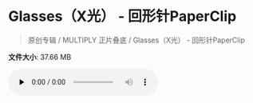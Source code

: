 # Glasses（X光） - 回形针PaperClip

> 原创专辑 / MULTIPLY 正片叠底 / Glasses（X光） - 回形针PaperClip

**文件大小**: 37.66 MB

<audio preload="none" controls><source src="https://file.hsyhx.top/video/原创专辑/MULTIPLY 正片叠底/Glasses（X光） - 回形针PaperClip.flac" type="audio/mpeg">🤔 您的浏览器不支持此音频格式</audio>